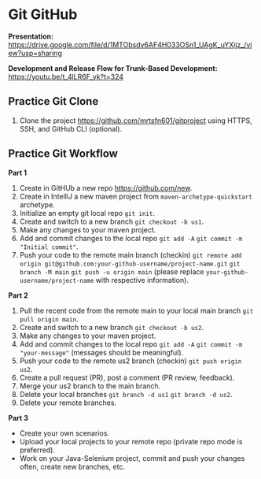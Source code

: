 # Git GitHub

**Presentation:**
https://drive.google.com/file/d/1MTObsdv6AF4H033OSn1_UAgK_uYXijz_/view?usp=sharing

**Development and Release Flow for Trunk-Based Development:**
https://youtu.be/t_4lLR6F_yk?t=324

## Practice Git Clone

1. Clone the project https://github.com/mrtsfn601/gitproject using HTTPS, SSH, and GitHub CLI (optional).

## Practice Git Workflow

**Part 1**
1. Create in GitHUb a new repo https://github.com/new.
1. Create in IntelliJ a new maven project from `maven-archetype-quickstart` archetype.
2. Initialize an empty git local repo `git init`.
3. Create and switch to a new branch `git checkout -b us1`.
4. Make any changes to your maven project.
5. Add and commit changes to the local repo `git add -A` `git commit -m "Initial commit"`.
6. Push your code to the remote main branch (checkin) `git remote add origin git@github.com:your-github-username/project-name.git` `git branch -M main` `git push -u origin main` (please replace `your-github-username/project-name` with respective information).

**Part 2**
1. Pull the recent code from the remote main to your local main branch `git pull origin main`.
2. Create and switch to a new branch `git checkout -b us2`.
3. Make any changes to your maven project.
4. Add and commit changes to the local repo `git add -A` `git commit -m "your-message"` (messages should be meaningful).
5. Push your code to the remote us2 branch (checkin) `git push origin us2`.
6. Create a pull request (PR), post a comment (PR review, feedback).
7. Merge your us2 branch to the main branch.
8. Delete your local branches `git branch -d us1` `git branch -d us2`.
9. Delete your remote branches.

**Part 3**
* Create your own scenarios.
* Upload your local projects to your remote repo (private repo mode is preferred).
* Work on your Java-Selenium project, commit and push your changes often, create new branches, etc. 
